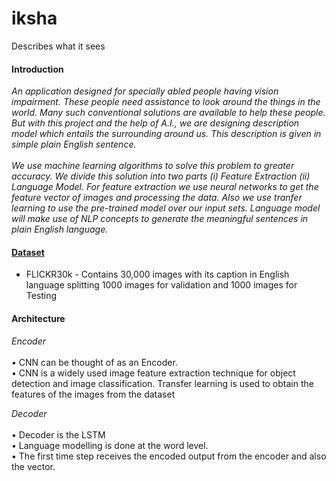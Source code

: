 # iksha
Describes what it sees </br>
#### Introduction </br>
*An application designed for specially abled people having vision
impairment. These people need assistance to look around the things in the world.
Many such conventional solutions are available to help these people. But with this
project and the help of A.I., we are designing description model which entails the
surrounding around us. This description is given in simple plain English sentence.</br></br>
We use machine learning algorithms to solve this problem to greater accuracy.
We divide this solution into two parts (i) Feature Extraction (ii) Language Model.
For feature extraction we use neural networks to get the feature vector of images and
processing the data. Also we use tranfer learning to use the pre-trained model over
our input sets. Language model will make use of NLP concepts to generate the
meaningful sentences in plain English language.*

#### [Dataset](https://forms.illinois.edu/sec/229675)
* FLICKR30k - Contains 30,000 images with its caption in English language splitting 1000 images for validation and 1000 images for Testing

#### Architecture
*Encoder* </br></br>
  • CNN can be thought of as an Encoder. </br>
  •  CNN is a widely used image feature extraction technique for object detection and image classification. Transfer learning is used to obtain the features of the images from       the       dataset </br>

*Decoder* </br></br>
• Decoder is the LSTM </br>
• Language modelling is done at the word level. </br>
• The first time step receives the encoded output from the encoder and also the <START> vector.
  
  






